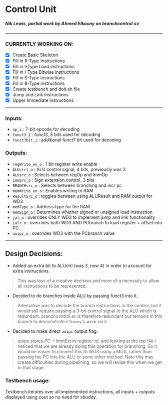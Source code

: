 # Control Unit
##### Nik Lewis, partial work by Ahmed Elkouny on branchcontrol.sv

---
### CURRENTLY WORKING ON:

- [x] Create Basic Skeleton
- [x] Fill in R-Type Instructions
- [x] Fill in I-Type Load instructions
- [x] Fill in I-Type Bitwise instructions
- [x] Fill in S-Type instructions
- [x] Fill in B-Type instructions
- [x] Create testbench and doit.sh file
- [x] Jump and Link Instructions
- [x] Upper Immediate instructions

---

### Inputs:

* `op_i` : 7-bit opcode for decoding
* `funct3_i` : funct3, 3 bits used for decoding
* `funct7bit_i` : additional funct7 bit used for decoding

### Outputs:
* `regWrite_en_o` : 1 bit register write enable
* `ALUctrl_o` : ALU control signal, 4 bits, previously was 3
* `ALUsrc_o` : Selects between regOp and ImmOp
* `immSrc_o` : Sign extension control, 3 bits
* `BRANCHsrc_o` : Selects between branching and incr pc
* `memWrite_en_o` : Enables writing to RAM
* `ResultSrc_o` : toggles between using ALUResult and RAM output for WD3
* `memType_o` : Address type for the RAM
* `memSign_o` : Determines whether signed or unsigned load instruction
* `jal_o` : overrides ONLY WD3 to implement jump and link functionality
* `jalr_o` : overrides both WD3 AND PCbranch to load register + offset into PC.
* `auipc_o` : overrides WD3 with the PCbranch value 

---

## Design Decisions:

* Added an extra bit to ALUctrl (was 3, now 4) in order to account for extra instructions.
> This was less of a creative decision and more of a necessity to allow all instructions to be represented.
* Decided to do branches inside ALU by passing funct3 into it. 
> Alternative was to decode the branch instructions in the control, but it would still require passing a 3-bit control signal to the ALU which is redundant. branchcontrol.sv is therefore redundant but remains in this branch to demonstrate `elkouny`'s work on it.
* Decided to make direct `auipc` output flag. 
> _auipc_ stores _PC + ImmExt_ in register _rd_, and looking at the top file I noticed that we are already doing this operation for branching: So it would be easier to connect this to WD3 using a MUX, rather than passing the PC into the ALU or some other method. Note this may create difficulties during pipelining, so we will revise this when we get to that stage.
 

### Testbench usage:

Testbench iterates over all implemented instructions, all inputs + outputs displayed using cout so no need for vbuddy. 
